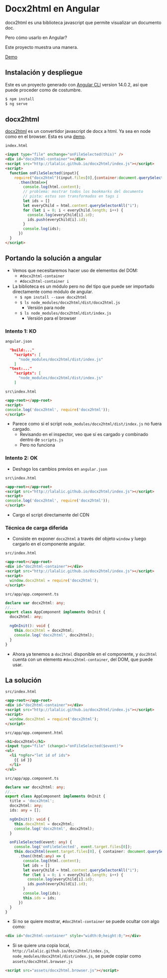 # Docx2html en Angular

docx2html es una biblioteca javascript que permite visualizar un documento doc.

Pero cómo usarlo en Angular?

Este proyecto muestra una manera.

[Demo](https://angular-docx2html.netlify.app/)
## Instalación y despliegue

Este es un proyecto generado con [Angular CLI](https://github.com/angular/angular-cli) version 14.0.2, así que puede proceder como de costumbre.

```bash
$ npm install
$ ng serve
```

## docx2html

[docx2html](https://github.com/lalalic/docx2html) es un convertidor javascript de docx a html. Ya sea en node como en el browser. Esta es una [demo](http://lalalic.github.io/docx2html/).

`index.html`
```html
<input type="file" onchange="onFileSelected(this)" />
<div id="docx2html-container"></div>
<script src="http://lalalic.github.io/docx2html/index.js"></script>
<script>
  function onFileSelected(input){
    require("docx2html")(input.files[0],{container:document.querySelector("#docx2html-container")})
      .then(html=>{
        console.log(html.content);
        // problema: mostrar todos los bookmarks del documento
        // pista: estos son transformados en tags i 
        let ids = []
        let everyChild = html.content.querySelectorAll("i");
        for (let i = 0; i < everyChild.length; i++) {
          console.log(everyChild[i].id);
          ids.push(everyChild[i].id);
        }
        console.log(ids);
      })
  }
</script>
```

## Portando la solución a angular
- Vemos que necesitaremos hacer uso de elementos del DOM:
  - `#docx2html-container`
  - `#docx2html-container i`
- La biblioteca es un módulo pero no del tipo que puede ser importado directamente como módulo de angular.
  - `$ npm install --save docx2html`
  - `$ ls node_modules/docx2html/dist/docx2html.js`
    - Versión para node
  - `$ ls node_modules/docx2html/dist/index.js`
    - Versión para el browser

### Intento 1: KO
`angular.json`
```json
  "build:..."
    "scripts": [
      "node_modules/docx2html/dist/index.js"
    ]
  "test:..."
    "scripts": [
      "node_modules/docx2html/dist/index.js"
    ]
```

`src\index.html`
```html
<app-root></app-root>
<script>
console.log('docx2html', require('docx2html'));
</script>
```

- Parece como si el script `node_modules/docx2html/dist/index.js` no fuera cargado.
  - Revisando en el inspector, veo que sí es cargado y combinado dentro de `scripts.js`
  - Pero no funciona

### Intento 2: OK
- Deshago los cambios previos en `angular.json`

`src\index.html`
```html
<app-root></app-root>
<script src="http://lalalic.github.io/docx2html/index.js"></script>
<script>
console.log('docx2html', require('docx2html'));
</script>
```

- Cargo el script directamente del CDN

### Técnica de carga diferida
- Consiste en exponer `docx2html` a través del objeto `window` y luego cargarlo en el componente angular.

`src/index.html`
```html
<app-root></app-root>
<div id="doc2html-container"></div>
<script src="http://lalalic.github.io/docx2html/index.js"></script>
<script>
  window.docx2html = require('docx2html');
</script>
```

`src/app/app.component.ts`
```ts
declare var docx2html: any;
//...
export class AppComponent implements OnInit {
  docx2html: any;

  ngOnInit(): void {
    this.docx2html = docx2html;
    console.log('docx2html', docx2html);
  }
}

```

- Ahora ya tenemos a `doc2html` disponible en el componente, y `doc2html` cuenta con un elemento `#docx2html-container`, del DOM, que puede usar.

## La solución
`src/index.html`
```html
<app-root></app-root>
<div id="doc2html-container"></div>
<script src="http://lalalic.github.io/docx2html/index.js"></script>
<script>
  window.docx2html = require('docx2html');
</script>
```

`src/app/app.component.html`
```html
<h1>docx2html</h1>
<input type="file" (change)="onFileSelected($event)">
<ul>
  <li *ngFor="let id of ids">
    {{ id }}
  </li>
</ul>
```

`src/app/app.component.ts`
```ts
declare var docx2html: any;
//...
export class AppComponent implements OnInit {
  title = 'docx2html';
  docx2html: any;
  ids: any = [];

  ngOnInit(): void {
    this.docx2html = docx2html;
    console.log('docx2html', docx2html);
  }

  onFileSelected(event: any) {
    console.log('onFileSelected', event.target.files[0]);
    this.docx2html(event.target.files[0], { container: document.querySelector("#doc2html-container") })
      .then((html:any) => {
        console.log(html.content);
        let ids = []
        let everyChild = html.content.querySelectorAll("i");
        for (let i = 0; i < everyChild.length; i++) {
          console.log(everyChild[i].id);
          ids.push(everyChild[i].id);
        }
        console.log(ids);
        this.ids = ids;
      })
  }
}

```

- Si no se quiere mostrar, `#doc2html-container` se puede ocultar con algo como:

```html
<div id="doc2html-container" style="width:0;height:0;"></div>
```

- Si se quiere una copia local, `http://lalalic.github.io/docx2html/index.js`, `node_modules/docx2html/dist/index.js`, se puede copiar como `assets/docx2html.browser.js`

```html
<script src="assets/docx2html.browser.js"></script>
```

